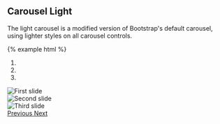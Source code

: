 ## Carousel Light

The light carousel is a modified version of Bootstrap's default carousel, using lighter styles on all carousel controls.

{% example html %}
<div id="carousel-example-generic-2" class="carousel carousel-light slide" data-ride="carousel">
  <ol class="carousel-indicators">
    <li data-target="#carousel-example-generic-2" data-slide-to="0" class="active"></li>
    <li data-target="#carousel-example-generic-2" data-slide-to="1"></li>
    <li data-target="#carousel-example-generic-2" data-slide-to="2"></li>
  </ol>
  <div class="carousel-inner" role="listbox">
    <div class="item active">
      <img src="http://placehold.it/1140x500/fff/333" alt="First slide">
    </div>
    <div class="item">
      <img src="http://placehold.it/1140x500/fff/333" alt="Second slide">
    </div>
    <div class="item">
      <img src="http://placehold.it/1140x500/fff/333" alt="Third slide">
    </div>
  </div>
  <a class="left carousel-control" href="#carousel-example-generic-2" role="button" data-slide="prev">
    <span class="icon icon-chevron-thin-left" aria-hidden="true"></span>
    <span class="sr-only">Previous</span>
  </a>
  <a class="right carousel-control" href="#carousel-example-generic-2" role="button" data-slide="next">
    <span class="icon icon-chevron-thin-right" aria-hidden="true"></span>
    <span class="sr-only">Next</span>
  </a>
</div>

